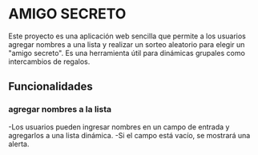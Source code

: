<h1>AMIGO SECRETO</h1>
<p>Este proyecto es una aplicación web sencilla que permite a los usuarios agregar nombres a una lista y realizar un sorteo aleatorio para elegir un "amigo secreto". Es una herramienta útil para dinámicas grupales como intercambios de regalos.</p>

<h2>Funcionalidades</h2>
<h3>agregar nombres a la lista</h3>
-Los usuarios pueden ingresar nombres en un campo de entrada y agregarlos a una lista dinámica.
-Si el campo está vacío, se mostrará una alerta.

